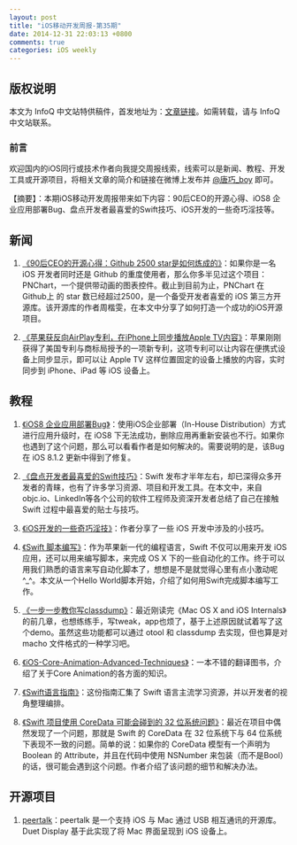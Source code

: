 ```yaml
---
layout: post
title: "iOS移动开发周报-第35期"
date: 2014-12-31 22:03:13 +0800
comments: true
categories: iOS weekly
---
```


## 版权说明

本文为 InfoQ 中文站特供稿件，首发地址为：[文章链接](http://www.infoq.com/cn/news/2014/12/developer-favorite-swift-skills)。如需转载，请与 InfoQ 中文站联系。

### 前言

欢迎国内的iOS同行或技术作者向我提交周报线索，线索可以是新闻、教程、开发工具或开源项目，将相关文章的简介和链接在微博上发布并 [@唐巧_boy](http://weibo.com/tangqiaoboy) 即可。


【摘要】：本期iOS移动开发周报带来如下内容：90后CEO的开源心得、iOS8 企业应用部署Bug、盘点开发者最喜爱的Swift技巧、iOS开发的一些奇巧淫技等。

## 新闻

 1. [《90后CEO的开源心得：Github 2500 star是如何炼成的》](http://www.cocoachina.com/programmer/20141224/10747.html)：如果你是一名 iOS 开发者同时还是 Github 的重度使用者，那么你多半见过这个项目：PNChart，一个提供带动画的图表控件。截止到目前为止，PNChart 在 Github上 的 star 数已经超过2500，是一个备受开发者喜爱的 iOS 第三方开源库。该开源库的作者周楷雯，在本文中分享了如何打造一个成功的iOS开源项目。

 1. [《苹果获反向AirPlay专利，在iPhone上同步播放Apple TV内容》](http://www.36kr.com/p/218161.html)：苹果刚刚获得了美国专利与商标局授予的一项新专利，这项专利可以让内容在便携式设备上同步显示，即可以让 Apple TV 这样位置固定的设备上播放的内容，实时同步到 iPhone、iPad 等 iOS 设备上。

## 教程

 1. [《iOS8 企业应用部署Bug》](http://thierry-xing.iteye.com/blog/2119241)：使用iOS企业部署（In-House Distribution）方式进行应用升级时，在 iOS8 下无法成功，删除应用再重新安装也不行。如果你也遇到了这个问题，那么可以看看作者是如何解决的。需要说明的是，该Bug在 iOS 8.1.2 更新中得到了修复。

 1. [《盘点开发者最喜爱的Swift技巧》](http://www.csdn.net/article/2014-12-25/2823312-favorite-swift-tips-and-tricks)：Swift 发布才半年左右，却已深得众多开发者的青睐，也有了许多学习资源、项目和开发工具。在本文中，来自objc.io、LinkedIn等各个公司的软件工程师及资深开发者总结了自己在接触 Swift 过程中最喜爱的贴士与技巧。

 1. [《iOS开发的一些奇巧淫技》](http://www.jianshu.com/p/50b63a221f09)：作者分享了一些 iOS 开发中涉及的小技巧。

 1. [《Swift 脚本编写》](http://blog.nswebfrog.com/2014/12/22/swift-script/#541841-tsina-1-77759-d0fc3b3b40d03e6b36d60be81253e42e)：作为苹果新一代的编程语言，Swift 不仅可以用来开发 iOS 应用，还可以用来编写脚本，来完成 OS X 下的一些自动化的工作。终于可以用我们熟悉的语言来写自动化脚本了，想想是不是就觉得心里有点小激动呢^_^。本文从一个Hello World脚本开始，介绍了如何用Swift完成脚本编写工作。

 1. [《一步一步教你写classdump》](http://bbs.iosre.com/forum.php?mod=viewthread&tid=645)：最近刚读完《Mac OS X and iOS Internals》的前几章，也想练练手，写tweak，app也烦了，基于上述原因就试着写了这个demo。虽然这些功能都可以通过 otool 和 classdump 去实现，但也算是对 macho 文件格式的一种学习吧。

 1. [《iOS-Core-Animation-Advanced-Techniques》](https://github.com/AttackOnDobby/iOS-Core-Animation-Advanced-Techniques)：一本不错的翻译图书，介绍了关于Core Animation的各方面的知识。

 1. [《Swift语言指南》](https://github.com/ipader/SwiftGuide)：这份指南汇集了 Swift 语言主流学习资源，并以开发者的视角整理编排。

 1. [《Swift 项目使用 CoreData 可能会碰到的 32 位系统问题》](http://imtx.me/archives/1917.html)：最近在项目中偶然发现了一个问题，那就是 Swift 的 CoreData 在 32 位系统下与 64 位系统下表现不一致的问题。简单的说：如果你的 CoreData 模型有一个声明为 Boolean 的 Attribute，并且在代码中使用 NSNumber 来包装（而不是Bool）的话，很可能会遇到这个问题。作者介绍了该问题的细节和解决办法。

## 开源项目

 1. [peertalk](https://github.com/rsms/peertalk)：peertalk 是一个支持 iOS 与 Mac 通过 USB 相互通讯的开源库。 Duet Display 基于此实现了将 Mac 界面呈现到 iOS 设备上。

